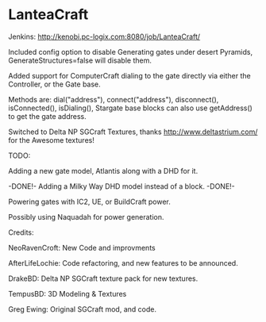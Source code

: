 LanteaCraft
================
Jenkins: http://kenobi.pc-logix.com:8080/job/LanteaCraft/


Included config option to disable Generating gates under desert Pyramids, GenerateStructures=false will disable them.

Added support for ComputerCraft dialing to the gate directly via either the Controller, or the Gate base.

Methods are: dial("address"), connect("address"), disconnect(), isConnected(), isDialing(), Stargate base blocks can also use getAddress() to get the gate address.

Switched to Delta NP SGCraft Textures, thanks http://www.deltastrium.com/ for the Awesome textures!



TODO:

Adding a new gate model, Atlantis along with a DHD for it.

-DONE!- Adding a Milky Way DHD model instead of a block. -DONE!-

Powering gates with IC2, UE, or BuildCraft power.

Possibly using Naquadah for power generation.



Credits:

NeoRavenCroft: New Code and improvments

AfterLifeLochie: Code refactoring, and new features to be announced.

DrakeBD: Delta NP SGCraft texture pack for new textures.

TempusBD: 3D Modeling & Textures

Greg Ewing: Original SGCraft mod, and code.
